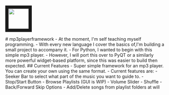 <p>
<img src="https://cdn.iconscout.com/icon/free/png-256/free-python-2-226051.png" width="64" height="64" border="10"/>
</p>
<p>
# mp3playerframework
 - At the moment, I'm self teaching myself programming.
 - With every new language I cover the basics of,I'm building a small project to accompany it.
 - For Python, I wanted to begin with this simple mp3 player.
 - However, I will port this over to PyQT or a similarly more powerful widget-based platform, since this was easier to build then expected.
 ## Current Features
 - Super simple framework for an mp3 player. You can create your own using the same format.
 - Current features are:
    - Seeker Bar to select what part of the music you want to guide to.
    - Stop/Start Button
    - Browse Playlists (GUI is WIP)
    - Volume Slider
    - Shuffle
    - Back/Forward Skip Options
    - Add/Delete songs from playlist folders at will
</p>
